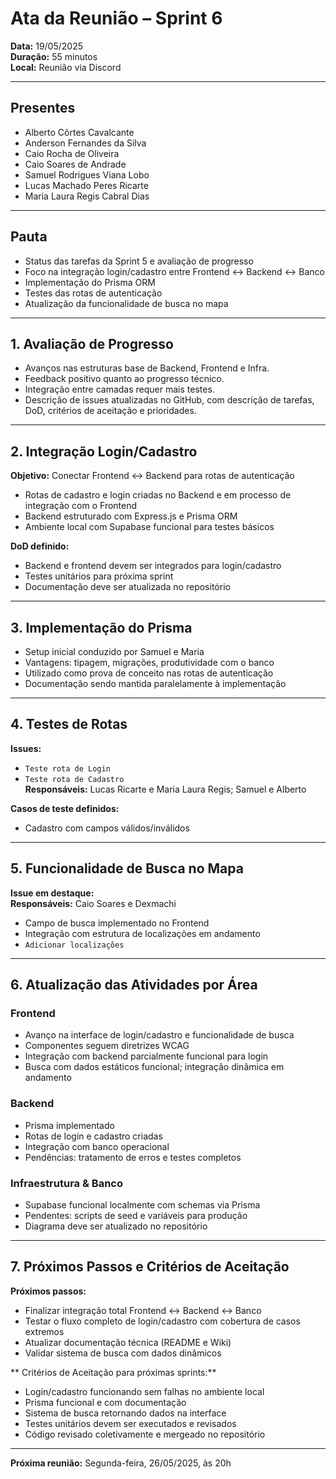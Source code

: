 # Ata da Reunião – Sprint 6

**Data:** 19/05/2025  
**Duração:** 55 minutos  
**Local:** Reunião via Discord  

---

## Presentes
- Alberto Côrtes Cavalcante  
- Anderson Fernandes da Silva  
- Caio Rocha de Oliveira  
- Caio Soares de Andrade  
- Samuel Rodrigues Viana Lobo  
- Lucas Machado Peres Ricarte  
- Maria Laura Regis Cabral Dias  

---

## Pauta
- Status das tarefas da Sprint 5 e avaliação de progresso  
- Foco na integração login/cadastro entre Frontend ↔ Backend ↔ Banco  
- Implementação do Prisma ORM  
- Testes das rotas de autenticação  
- Atualização da funcionalidade de busca no mapa  

---

## 1. Avaliação de Progresso
- Avanços nas estruturas base de Backend, Frontend e Infra.  
- Feedback positivo quanto ao progresso técnico.  
- Integração entre camadas requer mais testes.  
- Descrição de issues atualizadas no GitHub, com descrição de tarefas, DoD, critérios de aceitação e prioridades.  

---

## 2. Integração Login/Cadastro
**Objetivo:** Conectar Frontend ↔ Backend para rotas de autenticação

- Rotas de cadastro e login criadas no Backend e em processo de integração com o Frontend  
- Backend estruturado com Express.js e Prisma ORM  
- Ambiente local com Supabase funcional para testes básicos  

**DoD definido:**
- Backend e frontend devem ser integrados para login/cadastro  
- Testes unitários para próxima sprint 
- Documentação deve ser atualizada no repositório  

---

## 3. Implementação do Prisma
- Setup inicial conduzido por Samuel e Maria
- Vantagens: tipagem, migrações, produtividade com o banco  
- Utilizado como prova de conceito nas rotas de autenticação  
- Documentação sendo mantida paralelamente à implementação  

---

## 4. Testes de Rotas
**Issues:**
- `Teste rota de Login`  
- `Teste rota de Cadastro`  
**Responsáveis:** Lucas Ricarte e Maria Laura Regis; Samuel e Alberto

**Casos de teste definidos:**
- Cadastro com campos válidos/inválidos

---

## 5. Funcionalidade de Busca no Mapa
**Issue em destaque:**   
**Responsáveis:** Caio Soares e Dexmachi  

- Campo de busca implementado no Frontend  
- Integração com estrutura de localizações em andamento  
- `Adicionar localizações`  

---

## 6. Atualização das Atividades por Área

### Frontend
- Avanço na interface de login/cadastro e funcionalidade de busca  
- Componentes seguem diretrizes WCAG  
- Integração com backend parcialmente funcional para login  
- Busca com dados estáticos funcional; integração dinâmica em andamento  

### Backend
- Prisma implementado  
- Rotas de login e cadastro criadas  
- Integração com banco operacional  
- Pendências: tratamento de erros e testes completos  

### Infraestrutura & Banco
- Supabase funcional localmente com schemas via Prisma  
- Pendentes: scripts de seed e variáveis para produção  
- Diagrama deve ser atualizado no repositório  

---

## 7. Próximos Passos e Critérios de Aceitação

**Próximos passos:**
- Finalizar integração total Frontend ↔ Backend ↔ Banco  
- Testar o fluxo completo de login/cadastro com cobertura de casos extremos  
- Atualizar documentação técnica (README e Wiki)  
- Validar sistema de busca com dados dinâmicos  

** Critérios de Aceitação para próximas sprints:**
- Login/cadastro funcionando sem falhas no ambiente local  
- Prisma funcional e com documentação  
- Sistema de busca retornando dados na interface  
- Testes unitários devem ser executados e revisados  
- Código revisado coletivamente e mergeado no repositório  

---

**Próxima reunião:** Segunda-feira, 26/05/2025, às 20h  
